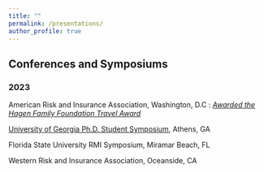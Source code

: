 ```yaml
---
title: ""
permalink: /presentations/
author_profile: true
---
```



## Conferences and Symposiums
### 2023

American Risk and Insurance Association, Washington, D.C
: [*Awarded the Hagen Family Foundation Travel Award*](https://www.aria.org/hagen-award)

[University of Georgia Ph.D. Student Symposium](https://www.terry.uga.edu/rmi-symposium/), Athens, GA

Florida State University RMI Symposium, Miramar Beach, FL 

Western Risk and Insurance Association, Oceanside, CA 
